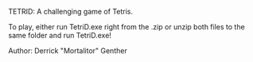 TETRID: A challenging game of Tetris.

To play, 
  either run TetriD.exe right from the .zip 
  or unzip both files to the same folder 
  and run TetriD.exe!

Author: Derrick "Mortalitor" Genther
